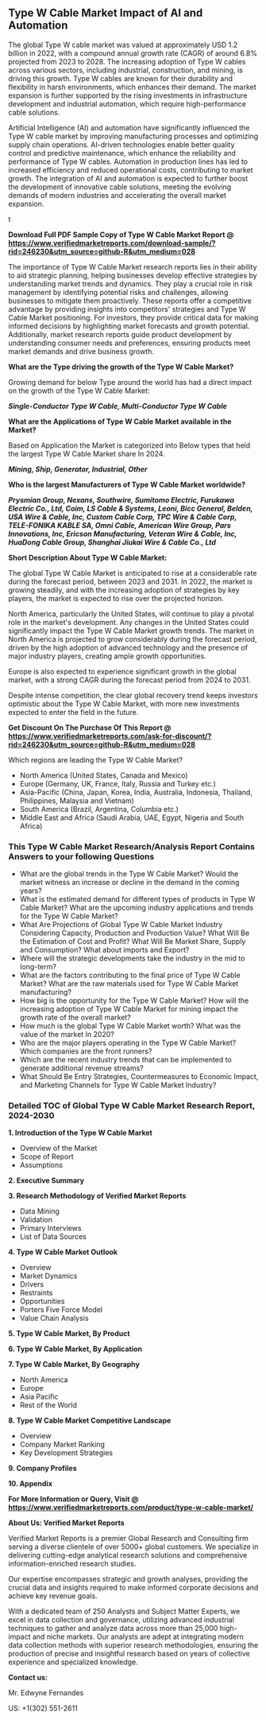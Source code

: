 <h2>Type W Cable Market Impact of AI and Automation</h2><p>The global Type W cable market was valued at approximately USD 1.2 billion in 2022, with a compound annual growth rate (CAGR) of around 6.8% projected from 2023 to 2028. The increasing adoption of Type W cables across various sectors, including industrial, construction, and mining, is driving this growth. Type W cables are known for their durability and flexibility in harsh environments, which enhances their demand. The market expansion is further supported by the rising investments in infrastructure development and industrial automation, which require high-performance cable solutions.</p><p>Artificial Intelligence (AI) and automation have significantly influenced the Type W cable market by improving manufacturing processes and optimizing supply chain operations. AI-driven technologies enable better quality control and predictive maintenance, which enhance the reliability and performance of Type W cables. Automation in production lines has led to increased efficiency and reduced operational costs, contributing to market growth. The integration of AI and automation is expected to further boost the development of innovative cable solutions, meeting the evolving demands of modern industries and accelerating the overall market expansion.</p>t</p><p id="" class=""><strong>Download Full PDF Sample Copy of Type W Cable Market Report @ <a href="https://www.verifiedmarketreports.com/download-sample/?rid=246230&utm_source=github-R&utm_medium=028" target="_blank">https://www.verifiedmarketreports.com/download-sample/?rid=246230&utm_source=github-R&utm_medium=028</a></strong></p><p>The importance of&nbsp;Type W Cable Market research reports lies in their ability to aid strategic planning, helping businesses develop effective strategies by understanding market trends and dynamics. They play a crucial role in risk management by identifying potential risks and challenges, allowing businesses to mitigate them proactively. These reports offer a competitive advantage by providing insights into competitors' strategies and Type W Cable Market positioning. For investors, they provide critical data for making informed decisions by highlighting market forecasts and growth potential. Additionally, market research reports guide product development by understanding consumer needs and preferences, ensuring products meet market demands and drive business growth.</p><p><strong>What are the&nbsp;Type driving the growth of the Type W Cable Market?</strong></p><p id="" class="">Growing demand for below Type around the world has had a direct impact on the growth of the Type W Cable Market:</p><em><strong>Single-Conductor Type W Cable, Multi-Conductor Type W Cable</strong></em></p><strong>What are the&nbsp;Applications&nbsp;of Type W Cable Market available in the Market?</strong></p><p id="" class="">Based on Application the Market is categorized into Below types that held the largest Type W Cable Market share In 2024.</p><em><strong>Mining, Ship, Generator, Industrial, Other</strong></em></p><strong>Who is the largest Manufacturers of Type W Cable Market worldwide?</strong></p><p><em><strong>Prysmian Group, Nexans, Southwire, Sumitomo Electric, Furukawa Electric Co., Ltd, Coim, LS Cable & Systems, Leoni, Bicc General, Belden, USA Wire & Cable, Inc, Custom Cable Corp, TPC Wire & Cable Corp, TELE-FONIKA KABLE SA, Omni Cable, American Wire Group, Pars Innovations, Inc, Ericson Manufacturing, Veteran Wire & Cable, Inc, HuaDong Cable Group, Shanghai Jiukai Wire & Cable Co., Ltd</strong></em></p><p id="" class=""><strong>Short Description About Type W Cable Market:</strong></p><p>The global Type W Cable Market is anticipated to rise at a considerable rate during the forecast period, between 2023 and 2031. In 2022, the market is growing steadily, and with the increasing adoption of strategies by key players, the market is expected to rise over the projected horizon.</p><p>North America, particularly the United States, will continue to play a pivotal role in the market's development. Any changes in the United States could significantly impact the Type W Cable Market growth trends. The market in North America is projected to grow considerably during the forecast period, driven by the high adoption of advanced technology and the presence of major industry players, creating ample growth opportunities.</p><p>Europe is also expected to experience significant growth in the global market, with a strong CAGR during the forecast period from 2024 to 2031.</p><p>Despite intense competition, the clear global recovery trend keeps investors optimistic about the Type W Cable Market, with more new investments expected to enter the field in the future.</p><p id="" class=""><strong>Get Discount On The Purchase Of This Report @ <a href="https://www.verifiedmarketreports.com/ask-for-discount/?rid=246230&utm_source=github-R&utm_medium=028" target="_blank">https://www.verifiedmarketreports.com/ask-for-discount/?rid=246230&utm_source=github-R&utm_medium=028</a></strong></p>Which regions are leading the Type W Cable Market?</p><ul><li>North America (United States, Canada and Mexico)</li><li>Europe (Germany, UK, France, Italy, Russia and Turkey etc.)</li><li>Asia-Pacific (China, Japan, Korea, India, Australia, Indonesia, Thailand, Philippines, Malaysia and Vietnam)</li><li>South America (Brazil, Argentina, Columbia etc.)</li><li>Middle East and Africa (Saudi Arabia, UAE, Egypt, Nigeria and South Africa)</li></ul><h3 id="" class="">This Type W Cable Market Research/Analysis Report Contains Answers to your following Questions</h3><ul><li>What are the global trends in the Type W Cable Market? Would the market witness an increase or decline in the demand in the coming years?</li><li>What is the estimated demand for different types of products in Type W Cable Market? What are the upcoming industry applications and trends for the Type W Cable Market?</li><li>What Are Projections of Global Type W Cable Market Industry Considering Capacity, Production and Production Value? What Will Be the Estimation of Cost and Profit? What Will Be Market Share, Supply and Consumption? What about imports and Export?</li><li>Where will the strategic developments take the industry in the mid to long-term?</li><li>What are the factors contributing to the final price of Type W Cable Market? What are the raw materials used for Type W Cable Market manufacturing?</li><li>How big is the opportunity for the Type W Cable Market? How will the increasing adoption of Type W Cable Market for mining impact the growth rate of the overall market?</li><li>How much is the global Type W Cable Market worth? What was the value of the market In 2020?</li><li>Who are the major players operating in the Type W Cable Market? Which companies are the front runners?</li><li>Which are the recent industry trends that can be implemented to generate additional revenue streams?</li><li>What Should Be Entry Strategies, Countermeasures to Economic Impact, and Marketing Channels for Type W Cable Market Industry?</li></ul><h3 id="" class="">Detailed TOC of Global Type W Cable Market Research Report, 2024-2030</h3><p id="" class=""><strong>1. Introduction of the Type W Cable Market</strong></p><ul><li>Overview of the Market</li><li>Scope of Report</li><li>Assumptions</li></ul><p id="" class=""><strong>2. Executive Summary</strong></p><p id="" class=""><strong>3. Research Methodology of Verified Market Reports</strong></p><ul><li>Data Mining</li><li>Validation</li><li>Primary Interviews</li><li>List of Data Sources</li></ul><p id="" class=""><strong>4. Type W Cable Market Outlook</strong></p><ul><li>Overview</li><li>Market Dynamics</li><li>Drivers</li><li>Restraints</li><li>Opportunities</li><li>Porters Five Force Model</li><li>Value Chain Analysis</li></ul><p id="" class=""><strong>5. Type W Cable Market, By Product</strong></p><p id="" class=""><strong>6. Type W Cable Market, By Application</strong></p><p id="" class=""><strong>7. Type W Cable Market, By Geography</strong></p><ul><li>North America</li><li>Europe</li><li>Asia Pacific</li><li>Rest of the World</li></ul><p id="" class=""><strong>8. Type W Cable Market Competitive Landscape</strong></p><ul><li>Overview</li><li>Company Market Ranking</li><li>Key Development Strategies</li></ul><p id="" class=""><strong>9. Company Profiles</strong></p><p id="" class=""><strong>10. Appendix</strong></p><p id="" class=""><strong>For More Information or Query, Visit @ <a href="https://www.verifiedmarketreports.com/product/type-w-cable-market/" target="_blank">https://www.verifiedmarketreports.com/product/type-w-cable-market/</a></strong></p><p id="" class=""><strong>About Us: Verified Market Reports</strong></p><p id="" class="">Verified Market Reports is a premier Global Research and Consulting firm serving a diverse clientele of over 5000+ global customers. We specialize in delivering cutting-edge analytical research solutions and comprehensive information-enriched research studies.</p><p id="" class="">Our expertise encompasses strategic and growth analyses, providing the crucial data and insights required to make informed corporate decisions and achieve key revenue goals.</p><p id="" class="">With a dedicated team of 250 Analysts and Subject Matter Experts, we excel in data collection and governance, utilizing advanced industrial techniques to gather and analyze data across more than 25,000 high-impact and niche markets. Our analysts are adept at integrating modern data collection methods with superior research methodologies, ensuring the production of precise and insightful research based on years of collective experience and specialized knowledge.</p><p id="" class=""><strong>Contact us:</strong></p><p id="" class="">Mr. Edwyne Fernandes</p><p id="" class="">US: +1(302) 551-2611</p>